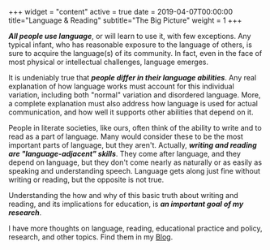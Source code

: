 +++
widget = "content"
active = true
date = 2019-04-07T00:00:00
title="Language & Reading"
subtitle="The Big Picture"
weight = 1
+++

***All people use language***, or will learn to use it, with few
exceptions. Any typical infant, who has reasonable exposure to the
language of others, is sure to acquire the language(s) of its
community. In fact, even in the face of most physical or intellectual
challenges, language emerges.

It is undeniably true that ***people differ in their language
abilities***. Any real explanation of how language works must account
for this individual variation, including both "normal" variation and
disordered language. More, a complete explanation must also address
how language is used for actual communication, and how well it
supports other abilities that depend on it.

People in literate societies, like ours, often think of the ability to
write and to read as a part of language. Many would consider these to
be the most important parts of language, but they aren't. Actually,
***writing and reading are "language-adjacent" skills***. They come
after language, and they depend on language, but they don't come
nearly as naturally or as easily as speaking and understanding
speech. Language gets along just fine without writing or reading, but
the opposite is not true.

Understanding the how and why of this basic truth about writing and
reading, and its implications for education, is ***an important goal
of my research***.

I have more thoughts on language, reading, educational practice and
policy, research, and other topics. Find them in my [Blog](/post).
